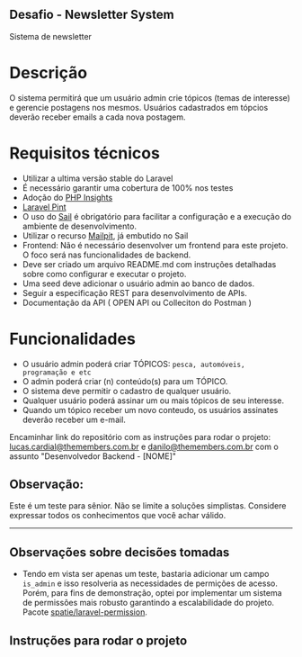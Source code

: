 ## Desafio - Newsletter System 
Sistema de newsletter


# Descrição
O sistema permitirá que um usuário admin crie tópicos (temas de interesse) e gerencie postagens nos mesmos. Usuários cadastrados em tópcios deverão receber emails a cada nova postagem.

# Requisitos técnicos

- Utilizar a ultima versão stable do Laravel
- É necessário garantir uma cobertura de 100% nos testes
- Adoção do [PHP Insights](https://phpinsights.com/)
- [Laravel Pint](https://laravel.com/docs/11.x/pint)
- O uso do [Sail](https://laravel.com/docs/11.x/sail) é obrigatório para facilitar a configuração e a execução do ambiente de desenvolvimento.
- Utilizar o recurso [Mailpit](https://laravel.com/docs/11.x/sail#previewing-emails), já embutido no Sail
- Frontend: Não é necessário desenvolver um frontend para este projeto. O foco será nas funcionalidades de backend.
- Deve ser criado um arquivo README.md com instruções detalhadas sobre como configurar e executar o projeto.
- Uma seed deve adicionar o usuário admin ao banco de dados.
- Seguir a especificação REST para desenvolvimento de APIs.
- Documentação da API ( OPEN API ou Colleciton do Postman )

# Funcionalidades

- O usuário admin poderá criar TÓPICOS: `pesca, automóveis, programação e etc`
- O admin poderá criar (n) conteúdo(s) para um TÓPICO.
- O sistema deve permitir o cadastro de qualquer usuário.
- Qualquer usuário poderá assinar um ou mais tópicos de seu interesse.
- Quando um tópico receber um novo conteudo, os usuários assinates deverão receber um e-mail.

Encaminhar link do repositório com as instruções para rodar o projeto: lucas.cardial@themembers.com.br e danilo@themembers.com.br com o assunto "Desenvolvedor Backend - [NOME]"

## Observação:
Este é um teste para sênior. Não se limite a soluções simplistas. Considere expressar todos os conhecimentos que você achar válido.

---

## Observações sobre decisões tomadas 
- Tendo em vista ser apenas um teste, bastaria adicionar um campo `is_admin` e isso resolveria as necessidades de permições de acesso. 
Porém, para fins de demonstração, optei por implementar um sistema de permissões mais robusto garantindo a escalabilidade do projeto. Pacote [spatie/laravel-permission](https://spatie.be/docs/laravel-permission/v6/introduction).

## Instruções para rodar o projeto
